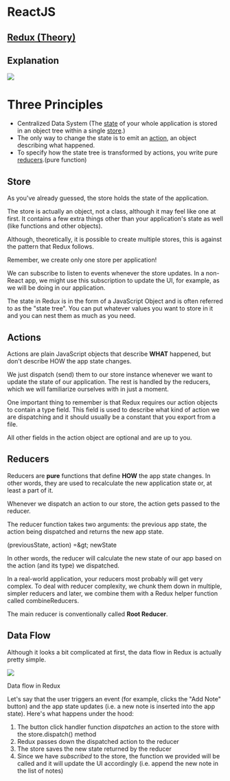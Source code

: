 # ReactJS

## [Redux (Theory)](https://medium.com/javascript-in-plain-english/the-only-introduction-to-redux-and-react-redux-youll-ever-need-8ce5da9e53c6)

## Explanation

![](RackMultipart20200707-4-bjp31c_html_5b24fb54b2e857c8.png)


# **Three Principles**

- Centralized Data System (The [state](https://redux.js.org/glossary#state) of your whole application is stored in an object tree within a single [store](https://redux.js.org/glossary#store).)
- The only way to change the state is to emit an [action](https://redux.js.org/glossary#action), an object describing what happened.
- To specify how the state tree is transformed by actions, you write pure [reducers](https://redux.js.org/glossary#reducer).(pure function)

## **Store**

As you&#39;ve already guessed, the store holds the state of the application.

The store is actually an object, not a class, although it may feel like one at first. It contains a few extra things other than your application&#39;s state as well (like functions and other objects).

Although, theoretically, it is possible to create multiple stores, this is against the pattern that Redux follows.

Remember, we create only one store per application!

We can subscribe to listen to events whenever the store updates. In a non-React app, we might use this subscription to update the UI, for example, as we will be doing in our application.

The state in Redux is in the form of a JavaScript Object and is often referred to as the &quot;state tree&quot;. You can put whatever values you want to store in it and you can nest them as much as you need.

## **Actions**

Actions are plain JavaScript objects that describe **WHAT** happened, but don&#39;t describe HOW the app state changes.

We just dispatch (send) them to our store instance whenever we want to update the state of our application. The rest is handled by the reducers, which we will familiarize ourselves with in just a moment.

One important thing to remember is that Redux requires our action objects to contain a type field. This field is used to describe what kind of action we are dispatching and it should usually be a constant that you export from a file.

All other fields in the action object are optional and are up to you.

## **Reducers**

Reducers are **pure** functions that define **HOW** the app state changes. In other words, they are used to recalculate the new application state or, at least a part of it.

Whenever we dispatch an action to our store, the action gets passed to the reducer.

The reducer function takes two arguments: the previous app state, the action being dispatched and returns the new app state.

(previousState, action) =\&gt; newState

In other words, the reducer will calculate the new state of our app based on the action (and its type) we dispatched.

In a real-world application, your reducers most probably will get very complex. To deal with reducer complexity, we chunk them down in multiple, simpler reducers and later, we combine them with a Redux helper function called combineReducers.

The main reducer is conventionally called **Root Reducer**.

## **Data Flow**

Although it looks a bit complicated at first, the data flow in Redux is actually pretty simple.

![](RackMultipart20200707-4-bjp31c_html_7c39881aeefc6c7b.png)

Data flow in Redux

Let&#39;s say that the user triggers an event (for example, clicks the &quot;Add Note&quot; button) and the app state updates (i.e. a new note is inserted into the app state). Here&#39;s what happens under the hood:

1. The button click handler function _dispatches_ an action to the store with the store.dispatch() method
2. Redux passes down the dispatched action to the reducer
3. The store saves the new state returned by the reducer
4. Since we have _subscribed_ to the store, the function we provided will be called and it will update the UI accordingly (i.e. append the new note in the list of notes)
